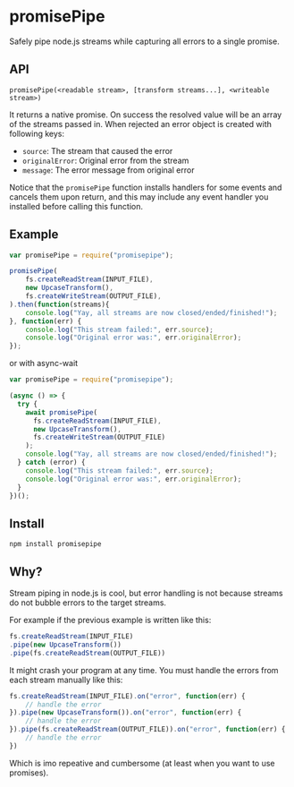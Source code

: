 # promisePipe

Safely pipe node.js streams while capturing all errors to a single promise.


## API

```
promisePipe(<readable stream>, [transform streams...], <writeable stream>)
```

It returns a native promise. On success the resolved value will be an array of the
streams passed in. When rejected an error object is created with following
keys:

  - `source`: The stream that caused the error
  - `originalError`: Original error from the stream
  - `message`: The error message from original error

Notice that the `promisePipe` function installs handlers for some events and cancels
them upon return, and this may include any event handler you installed before calling
this function.

## Example

```javascript
var promisePipe = require("promisepipe");

promisePipe(
    fs.createReadStream(INPUT_FILE),
    new UpcaseTransform(),
    fs.createWriteStream(OUTPUT_FILE),
).then(function(streams){
    console.log("Yay, all streams are now closed/ended/finished!");
}, function(err) {
    console.log("This stream failed:", err.source);
    console.log("Original error was:", err.originalError);
});
```

or with async-wait

```javascript
var promisePipe = require("promisepipe");

(async () => {
  try {
    await promisePipe(
      fs.createReadStream(INPUT_FILE),
      new UpcaseTransform(),
      fs.createWriteStream(OUTPUT_FILE)
    );
    console.log("Yay, all streams are now closed/ended/finished!");
  } catch (error) {
    console.log("This stream failed:", err.source);
    console.log("Original error was:", err.originalError);
  }
})();

```

## Install

    npm install promisepipe

## Why?

Stream piping in node.js is cool, but error handling is not because streams
do not bubble errors to the target streams.

For example if the previous example is written like this:

```javascript
fs.createReadStream(INPUT_FILE)
.pipe(new UpcaseTransform())
.pipe(fs.createReadStream(OUTPUT_FILE))
```

It might crash your program at any time. You must handle the errors
from each stream manually like this:

```javascript
fs.createReadStream(INPUT_FILE).on("error", function(err) {
    // handle the error
}).pipe(new UpcaseTransform()).on("error", function(err) {
    // handle the error
}).pipe(fs.createReadStream(OUTPUT_FILE)).on("error", function(err) {
    // handle the error
})
```

Which is imo repeative and cumbersome (at least when you want to use promises).

